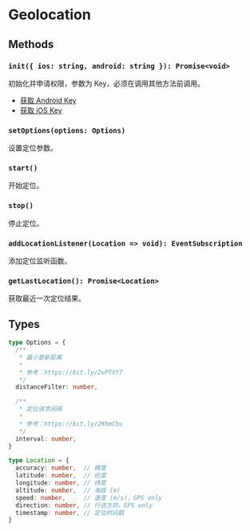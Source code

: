 # Geolocation

## Methods

### `init({ ios: string, android: string }): Promise<void>`
初始化并申请权限，参数为 Key，必须在调用其他方法前调用。

- [获取 Android Key](http://lbs.amap.com/api/android-location-sdk/guide/create-project/get-key)
- [获取 iOS Key](http://lbs.amap.com/api/ios-location-sdk/guide/create-project/get-key)

### `setOptions(options: Options)`
设置定位参数。

### `start()`
开始定位。

### `stop()`
停止定位。

### `addLocationListener(Location => void): EventSubscription`
添加定位监听函数。

### `getLastLocation(): Promise<Location>`
获取最近一次定位结果。

## Types
```typescript
type Options = {
  /**
   * 最小更新距离
   *
   * 参考：https://bit.ly/2vPTXY7
   */
  distanceFilter: number,

  /**
   * 定位请求间隔
   *
   * 参考：https://bit.ly/2KhmCbu
   */
  interval: number,
}
```

```typescript
type Location = {
  accuracy: number,  // 精度
  latitude: number,  // 经度
  longitude: number, // 纬度
  altitude: number,  // 海拔 (m)
  speed: number,     // 速度 (m/s)，GPS only
  direction: number, // 行进方向，GPS only
  timestamp: number, // 定位时间戳
}
```
